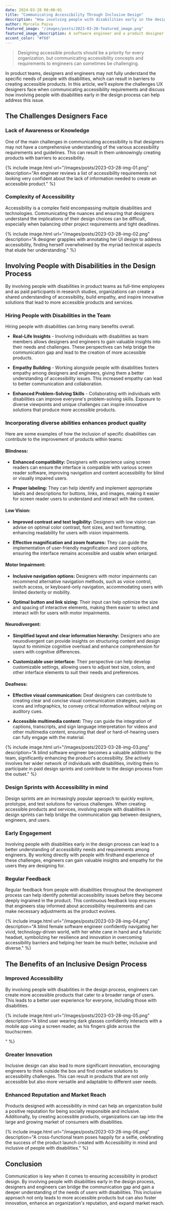 ```yaml
---
date: 2024-03-28 00:00:01
title: "Communicating Accessibility Through Inclusive Design"
description: "How involving people with disabilities early in the design process can lead to more accessible products"
author: Marcelo Paiva
featured_image: "/images/posts/2023-03-28-featured_image.png"
featured_image_description: A software engineer and a product designer looking confused due to the lack of clear accessibility guidelines in the design deliverables.
accent_color: "#f60"
---
```


<blockquote class="accent"> Designing accessible products should be a priority for every organization, but communicating accessibility concepts and requirements to engineers can sometimes be challenging.
</blockquote>

In product teams, designers and engineers may not fully understand the specific needs of people with disabilities, which can result in barriers to creating accessible products. In this article, we’ll explore the challenges UX designers face when communicating accessibility requirements and discuss how involving people with disabilities early in the design process can help address this issue.

## The Challenges Designers Face

### Lack of Awareness or Knowledge

One of the main challenges in communicating accessibility is that designers may not have a comprehensive understanding of the various accessibility requirements and guidelines. This can result in them unknowingly creating products with barriers to accessibility.

{% include image.html
url="/images/posts/2023-03-28-img-01.png"
description="An engineer reviews a list of accessibility requirements not looking very confident about the lack of information needed to create an accessible product."
%}

### Complexity of Accessibility

Accessibility is a complex field encompassing multiple disabilities and technologies. Communicating the nuances and ensuring that designers understand the implications of their design choices can be difficult, especially when balancing other project requirements and tight deadlines.

{% include image.html
url="/images/posts/2023-03-28-img-02.png"
description="A designer grapples with annotating her UI design to address accessibility, finding herself overwhelmed by the myriad technical aspects that elude her understanding."
%}

## Involving People with Disabilities in the Design Process

By involving people with disabilities in product teams as full-time employees and as paid participants in research studies, organizations can create a shared understanding of accessibility, build empathy, and inspire innovative solutions that lead to more accessible products and services.

### Hiring People with Disabilities in the Team

Hiring people with disabilities can bring many benefits overall.

- **Real-Life Insights** - Involving individuals with disabilities as team members allows designers and engineers to gain valuable insights into their needs and challenges. These perspectives can help bridge the communication gap and lead to the creation of more accessible products.

- **Empathy Building** - Working alongside people with disabilities fosters empathy among designers and engineers, giving them a better understanding of accessibility issues. This increased empathy can lead to better communication and collaboration.

- **Enhanced Problem-Solving Skills** - Collaborating with individuals with disabilities can improve everyone's problem-solving skills. Exposure to diverse viewpoints and unique challenges can inspire innovative solutions that produce more accessible products.

### Incorporating diverse abilities enhances product quality

Here are some examples of how the inclusion of specific disabilities can contribute to the improvement of products within teams:

#### Blindness:

- **Enhanced compatibility:** Designers with experience using screen readers can ensure the interface is compatible with various screen reader software, improving navigation and content accessibility for blind or visually impaired users.

- **Proper labeling:** They can help identify and implement appropriate labels and descriptions for buttons, links, and images, making it easier for screen reader users to understand and interact with the content.

#### Low Vision:

- **Improved contrast and text legibility:** Designers with low vision can advise on optimal color contrast, font sizes, and text formatting, enhancing readability for users with vision impairments.

- **Effective magnification and zoom features:** They can guide the implementation of user-friendly magnification and zoom options, ensuring the interface remains accessible and usable when enlarged.

#### Motor Impairment:

- **Inclusive navigation options:** Designers with motor impairments can recommend alternative navigation methods, such as voice control, switch access, or keyboard-only navigation, accommodating users with limited dexterity or mobility.

- **Optimal button and link sizing:** Their input can help optimize the size and spacing of interactive elements, making them easier to select and interact with for users with motor impairments.

#### Neurodivergent:

- **Simplified layout and clear information hierarchy:** Designers who are neurodivergent can provide insights on structuring content and design layout to minimize cognitive overload and enhance comprehension for users with cognitive differences.

- **Customizable user interface:** Their perspective can help develop customizable settings, allowing users to adjust text size, colors, and other interface elements to suit their needs and preferences.

#### Deafness:

- **Effective visual communication:** Deaf designers can contribute to creating clear and concise visual communication strategies, such as icons and infographics, to convey critical information without relying on auditory cues.

- **Accessible multimedia content:** They can guide the integration of captions, transcripts, and sign language interpretation for videos and other multimedia content, ensuring that deaf or hard-of-hearing users can fully engage with the material.

{% include image.html
url="/images/posts/2023-03-28-img-03.png"
description="A blind software engineer becomes a valuable addition to the team, significantly enhancing the product's accessibility. She actively involves her wider network of individuals with disabilities, inviting them to participate in paid design sprints and contribute to the design process from the outset."
%}

### Design Sprints with Accessibility in mind

Design sprints are an increasingly popular approach to quickly explore, prototype, and test solutions for various challenges. When creating accessible products and services, involving people with disabilities in design sprints can help bridge the communication gap between designers, engineers, and users.

### Early Engagement

Involving people with disabilities early in the design process can lead to a better understanding of accessibility needs and requirements among engineers. By working directly with people with firsthand experience of these challenges, engineers can gain valuable insights and empathy for the users they are designing for.

### Regular Feedback

Regular feedback from people with disabilities throughout the development process can help identify potential accessibility issues before they become deeply ingrained in the product. This continuous feedback loop ensures that engineers stay informed about accessibility requirements and can make necessary adjustments as the product evolves.

{% include image.html
url="/images/posts/2023-03-28-img-04.png"
description="A blind female software engineer confidently navigating her vivid, technology-driven world, with her white cane in hand and a futuristic headset, symbolizing her resilience and innovation in overcoming accessibility barriers and helping her team be much better, inclusive and diverse."
%}

## The Benefits of an Inclusive Design Process

### Improved Accessibility

By involving people with disabilities in the design process, engineers can create more accessible products that cater to a broader range of users. This leads to a better user experience for everyone, including those with disabilities.

{% include image.html
url="/images/posts/2023-03-28-img-05.png"
description="A blind user wearing dark glasses confidently interacts with a mobile app using a screen reader, as his fingers glide across the touchscreen.

"
%}

### Greater Innovation

Inclusive design can also lead to more significant innovation, encouraging engineers to think outside the box and find creative solutions to accessibility challenges. This can result in products that are not only accessible but also more versatile and adaptable to different user needs.

### Enhanced Reputation and Market Reach

Products designed with accessibility in mind can help an organization build a positive reputation for being socially responsible and inclusive. Additionally, by creating accessible products, organizations can tap into the large and growing market of consumers with disabilities.

{% include image.html
url="/images/posts/2023-03-28-img-06.png"
description="A cross-functional team poses happily for a selfie, celebrating the success of the product launch created with Accessibility in mind and inclusive of people with disabilities."
%}

## Conclusion

Communication is key when it comes to ensuring accessibility in product design. By involving people with disabilities early in the design process, designers and engineers can bridge the communication gap and gain a deeper understanding of the needs of users with disabilities. This inclusive approach not only leads to more accessible products but can also foster innovation, enhance an organization's reputation, and expand market reach.
